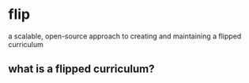 # flip
a scalable, open-source approach to creating and maintaining a flipped curriculum

## what is a flipped curriculum?
